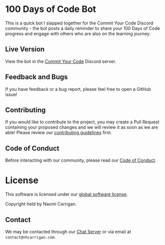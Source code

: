 # 100 Days of Code Bot

This is a quick bot I slapped together for the Commit Your Code Discord community - the bot posts a daily reminder to share your 100 Days of Code progress and engage with others who are also on the learning journey.

## Live Version

View the bot in the [Commit Your Code](https://discord.gg/VCbuVMaFBp) Discord server.

## Feedback and Bugs

If you have feedback or a bug report, please feel free to open a GitHub issue!

## Contributing

If you would like to contribute to the project, you may create a Pull Request containing your proposed changes and we will review it as soon as we are able! Please review our [contributing guidelines](CONTRIBUTING.md) first.

## Code of Conduct

Before interacting with our community, please read our [Code of Conduct](CODE_OF_CONDUCT.md).

# License

This software is licensed under our [global software license](https://docs.nhcarrigan.com/#/license).

Copyright held by Naomi Carrigan.

## Contact

We may be contacted through our [Chat Server](http://chat.nhcarrigan.com) or via email at `contact@nhcarrigan.com`.
